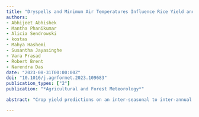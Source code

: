 ```yaml
---
title: "Dryspells and Minimum Air Temperatures Influence Rice Yield and its Forecasts in Rainfed Systems"
authors:
- Abhijeet Abhishek
- Mantha Phanikumar
- Alicia Sendrowski
- kostas
- Mahya Hashemi
- Susantha Jayasinghe
- Vara Prasad
- Robert Brent
- Narendra Das
date: "2023-08-31T00:00:00Z"
doi: "10.1016/j.agrformet.2023.109683"
publication_types: ["2"]
publication: "*Agricultural and Forest Meteorology*"

abstract: "Crop yield predictions on an inter-seasonal to inter-annual horizon are subject to a diverse set of uncertainties associated with climate forecast scenarios. Here we evaluate a novel approach of producing probabilistic forecasts of seasonal rice yields that uses a coupled hydrologic-crop modeling framework. At a provincial scale, the crop model extensively captured the uncertainties in yield whilst significantly complementing observations over the growing season. In addition, we investigated the information mutually exchanged between yield and hydrologic/drought variables over different time frames within a season. We found a higher synchronization of information transfer between yields, dryspells and minimum air temperatures from planting to harvest, with the prevalence of strong explicit links between these variables and crop yield towards the end of season. These insights are expected to aid crop yield forecasting as well as nowcasting, especially in data-poor regions."

---
```

